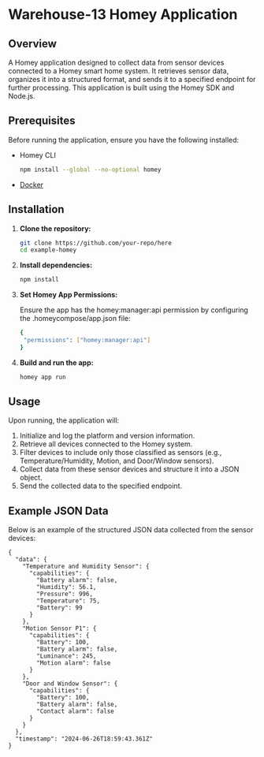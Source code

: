 # Warehouse-13 Homey Application

## Overview

A Homey application designed to collect data from sensor devices connected to a Homey smart home system. It retrieves sensor data, organizes it into a structured format, and sends it to a specified endpoint for further processing. This application is built using the Homey SDK and Node.js.

## Prerequisites

Before running the application, ensure you have the following installed:

- Homey CLI
  ```bash
  npm install --global --no-optional homey
- [Docker](https://www.docker.com/)

## Installation

1. **Clone the repository:**

   ```bash
   git clone https://github.com/your-repo/here
   cd example-homey
   
2. **Install dependencies:**

   ```bash
   npm install
   
3. **Set Homey App Permissions:**
    
    Ensure the app has the homey:manager:api permission by configuring the .homeycompose/app.json file:
        
   ```bash
   {
    "permissions": ["homey:manager:api"]
   }
   
4. **Build and run the app:**

   ```bash
   homey app run
   
## Usage

Upon running, the application will:

1. Initialize and log the platform and version information.
2. Retrieve all devices connected to the Homey system.
3. Filter devices to include only those classified as sensors (e.g., Temperature/Humidity, Motion, and Door/Window sensors).
4. Collect data from these sensor devices and structure it into a JSON object.
5. Send the collected data to the specified endpoint.

## Example JSON Data

Below is an example of the structured JSON data collected from the sensor devices:
    
    {
      "data": {
        "Temperature and Humidity Sensor": {
          "capabilities": {
            "Battery alarm": false,
            "Humidity": 56.1,
            "Pressure": 996,
            "Temperature": 75,
            "Battery": 99
          }
        },
        "Motion Sensor P1": {
          "capabilities": {
            "Battery": 100,
            "Battery alarm": false,
            "Luminance": 245,
            "Motion alarm": false
          }
        },
        "Door and Window Sensor": {
          "capabilities": {
            "Battery": 100,
            "Battery alarm": false,
            "Contact alarm": false
          }
        }
      },
      "timestamp": "2024-06-26T18:59:43.361Z"
    }
